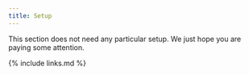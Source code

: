 ```yaml
---
title: Setup
---
```


This section does not need any particular setup. We just hope you are paying some attention.

{% include links.md %}
